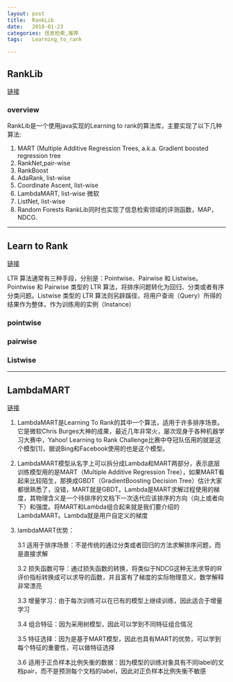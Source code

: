 ```yaml
---
layout:	post
title:	RankLib
date:	2018-01-23
categories:	信息检索,推荐
tags:	Learning_to_rank

---
```

## RankLib
[链接](https://sourceforge.net/p/lemur/wiki/RankLib/)

### overview

RankLib是一个使用java实现的Learning to rank的算法库，主要实现了以下几种算法:
1. MART (Multiple Additive Regression Trees, a.k.a. Gradient boosted regression tree 
2. RankNet,pair-wise
3. RankBoost
4. AdaRank, list-wise
5. Coordinate Ascent, list-wise
6. LambdaMART, list-wise 微软
7. ListNet, list-wise
8. Random Forests
RankLib同时也实现了信息检索领域的评测函数，MAP，NDCG.

---
## Learn to Rank
[链接](https://liam0205.me/2016/07/10/a-not-so-simple-introduction-to-lambdamart/)

LTR 算法通常有三种手段，分别是：Pointwise、Pairwise 和 Listwise。Pointwise 和 Pairwise 类型的 LTR 算法，将排序问题转化为回归、分类或者有序分类问题。Listwise 类型的 LTR 算法则另辟蹊径，将用户查询（Query）所得的结果作为整体，作为训练用的实例（Instance）

### pointwise

### pairwise

### Listwise

---
## LambdaMART

[链接](http://blog.csdn.net/huagong_adu/article/details/40710305)

1. LambdaMART是Learning To Rank的其中一个算法，适用于许多排序场景。它是微软Chris Burges大神的成果，最近几年非常火，屡次现身于各种机器学习大赛中，Yahoo! Learning to Rank Challenge比赛中夺冠队伍用的就是这个模型[1]，据说Bing和Facebook使用的也是这个模型。

2. LambdaMART模型从名字上可以拆分成Lambda和MART两部分，表示底层训练模型用的是MART（Multiple Additive Regression Tree），如果MART看起来比较陌生，那换成GBDT（GradientBoosting Decision Tree）估计大家都很熟悉了，没错，MART就是GBDT。Lambda是MART求解过程使用的梯度，其物理含义是一个待排序的文档下一次迭代应该排序的方向（向上或者向下）和强度。将MART和Lambda组合起来就是我们要介绍的LambdaMART。Lambda就是用户自定义的梯度

3. lambdaMART优势：

    3.1 适用于排序场景：不是传统的通过分类或者回归的方法求解排序问题，而是直接求解

    3.2 损失函数可导：通过损失函数的转换，将类似于NDCG这种无法求导的IR评价指标转换成可以求导的函数，并且富有了梯度的实际物理意义，数学解释非常漂亮

    3.3 增量学习：由于每次训练可以在已有的模型上继续训练，因此适合于增量学习

    3.4 组合特征：因为采用树模型，因此可以学到不同特征组合情况

    3.5 特征选择：因为是基于MART模型，因此也具有MART的优势，可以学到每个特征的重要性，可以做特征选择

    3.6 适用于正负样本比例失衡的数据：因为模型的训练对象具有不同label的文档pair，而不是预测每个文档的label，因此对正负样本比例失衡不敏感